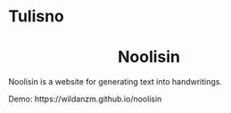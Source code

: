 # Tulisno

<h1 align="center">Noolisin</h1>

<p>
 Noolisin is a website for generating text into handwritings.
</p>
Demo: https://wildanzm.github.io/noolisin
